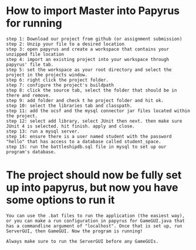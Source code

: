 # How to import Master into Papyrus for running ##
    step 1: Download our project from github (or assignment submission)
    step 2: Unzip your file to a desired location
    step 3: open papyrus and create a workspace that contains your unzipped file location
    step 4: import an existing project into your workspace through papyrus' file tab.
    step 5: set the workspace as your root directory and select the project in the projects window.
    step 6: right click the project folder.
    step 7: configure the project's buildpath
    step 8: click the source tab, select the folder that should be in there and remove.
    step 9: add folder and check t he project folder and hit ok.
    step 10: select the libraries tab and classpath.
    step 11: add the ocsf and the mysql connector jar files located within the project.
    step 12: select add library, select JUnit then next. then make sure JUnit 4 is selected. hit finish. apply and close.
    step 13: run a mysql server.
    step 14: ensure there is a user named student with the password "hello" that has access to a database called student_space.
    step 15: run the battleshipdb.sql file in mysql to set up our program's database.

# The project should now be fully set up into papyrus, but now you have some options to run it #

    You can use the .bat files to run the application (the easiest way), or you can make a run configuration in papyrus for GameGUI.java that has a commandline argument of "localhost". Once that is set up, run ServerGUI, then GameGUI. Now the program is running!

    Always make sure to run the ServerGUI before any GameGUIs.